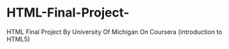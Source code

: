 # HTML-Final-Project-
HTML Final Project By University Of Michigan On Coursera (introduction to HTML5)
